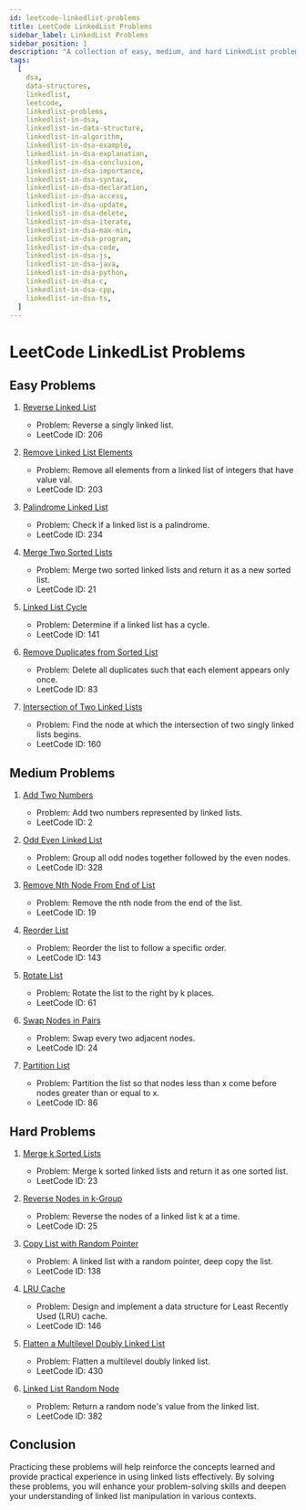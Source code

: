 ```yaml
---
id: leetcode-linkedlist-problems
title: LeetCode LinkedList Problems
sidebar_label: LinkedList Problems
sidebar_position: 1
description: "A collection of easy, medium, and hard LinkedList problems from LeetCode to help you practice and master LinkedList concepts in Data Structures and Algorithms."
tags:
  [
    dsa,
    data-structures,
    linkedlist,
    leetcode,
    linkedlist-problems,
    linkedlist-in-dsa,
    linkedlist-in-data-structure,
    linkedlist-in-algorithm,
    linkedlist-in-dsa-example,
    linkedlist-in-dsa-explanation,
    linkedlist-in-dsa-conclusion,
    linkedlist-in-dsa-importance,
    linkedlist-in-dsa-syntax,
    linkedlist-in-dsa-declaration,
    linkedlist-in-dsa-access,
    linkedlist-in-dsa-update,
    linkedlist-in-dsa-delete,
    linkedlist-in-dsa-iterate,
    linkedlist-in-dsa-max-min,
    linkedlist-in-dsa-program,
    linkedlist-in-dsa-code,
    linkedlist-in-dsa-js,
    linkedlist-in-dsa-java,
    linkedlist-in-dsa-python,
    linkedlist-in-dsa-c,
    linkedlist-in-dsa-cpp,
    linkedlist-in-dsa-ts,
  ]
---
```


# LeetCode LinkedList Problems

## Easy Problems

1. [Reverse Linked List](https://leetcode.com/problems/reverse-linked-list/)

   - Problem: Reverse a singly linked list.
   - LeetCode ID: 206

2. [Remove Linked List Elements](https://leetcode.com/problems/remove-linked-list-elements/)

   - Problem: Remove all elements from a linked list of integers that have value val.
   - LeetCode ID: 203

3. [Palindrome Linked List](https://leetcode.com/problems/palindrome-linked-list/)

   - Problem: Check if a linked list is a palindrome.
   - LeetCode ID: 234

4. [Merge Two Sorted Lists](https://leetcode.com/problems/merge-two-sorted-lists/)

   - Problem: Merge two sorted linked lists and return it as a new sorted list.
   - LeetCode ID: 21

5. [Linked List Cycle](https://leetcode.com/problems/linked-list-cycle/)

   - Problem: Determine if a linked list has a cycle.
   - LeetCode ID: 141

6. [Remove Duplicates from Sorted List](https://leetcode.com/problems/remove-duplicates-from-sorted-list/)

   - Problem: Delete all duplicates such that each element appears only once.
   - LeetCode ID: 83

7. [Intersection of Two Linked Lists](https://leetcode.com/problems/intersection-of-two-linked-lists/)
   - Problem: Find the node at which the intersection of two singly linked lists begins.
   - LeetCode ID: 160

## Medium Problems

1. [Add Two Numbers](https://leetcode.com/problems/add-two-numbers/)

   - Problem: Add two numbers represented by linked lists.
   - LeetCode ID: 2

2. [Odd Even Linked List](https://leetcode.com/problems/odd-even-linked-list/)

   - Problem: Group all odd nodes together followed by the even nodes.
   - LeetCode ID: 328

3. [Remove Nth Node From End of List](https://leetcode.com/problems/remove-nth-node-from-end-of-list/)

   - Problem: Remove the nth node from the end of the list.
   - LeetCode ID: 19

4. [Reorder List](https://leetcode.com/problems/reorder-list/)

   - Problem: Reorder the list to follow a specific order.
   - LeetCode ID: 143

5. [Rotate List](https://leetcode.com/problems/rotate-list/)

   - Problem: Rotate the list to the right by k places.
   - LeetCode ID: 61

6. [Swap Nodes in Pairs](https://leetcode.com/problems/swap-nodes-in-pairs/)

   - Problem: Swap every two adjacent nodes.
   - LeetCode ID: 24

7. [Partition List](https://leetcode.com/problems/partition-list/)
   - Problem: Partition the list so that nodes less than x come before nodes greater than or equal to x.
   - LeetCode ID: 86

## Hard Problems

1. [Merge k Sorted Lists](https://leetcode.com/problems/merge-k-sorted-lists/)

   - Problem: Merge k sorted linked lists and return it as one sorted list.
   - LeetCode ID: 23

2. [Reverse Nodes in k-Group](https://leetcode.com/problems/reverse-nodes-in-k-group/)

   - Problem: Reverse the nodes of a linked list k at a time.
   - LeetCode ID: 25

3. [Copy List with Random Pointer](https://leetcode.com/problems/copy-list-with-random-pointer/)

   - Problem: A linked list with a random pointer, deep copy the list.
   - LeetCode ID: 138

4. [LRU Cache](https://leetcode.com/problems/lru-cache/)

   - Problem: Design and implement a data structure for Least Recently Used (LRU) cache.
   - LeetCode ID: 146

5. [Flatten a Multilevel Doubly Linked List](https://leetcode.com/problems/flatten-a-multilevel-doubly-linked-list/)

   - Problem: Flatten a multilevel doubly linked list.
   - LeetCode ID: 430

6. [Linked List Random Node](https://leetcode.com/problems/linked-list-random-node/)
   - Problem: Return a random node's value from the linked list.
   - LeetCode ID: 382

## Conclusion

Practicing these problems will help reinforce the concepts learned and provide practical experience in using linked lists effectively. By solving these problems, you will enhance your problem-solving skills and deepen your understanding of linked list manipulation in various contexts.

